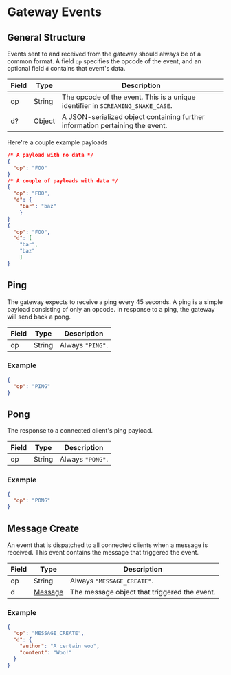 # Gateway Events

## General Structure

Events sent to and received from the gateway should always be of a common format. A field `op` specifies the opcode of the event, and an optional field `d` contains that event's data.

| Field | Type   | Description                                                                     |
| ----- | ------ | ------------------------------------------------------------------------------- |
| op    | String | The opcode of the event. This is a unique identifier in `SCREAMING_SNAKE_CASE`. |
| d?    | Object | A JSON-serialized object containing further information pertaining the event.   |

Here're a couple example payloads

```json
/* A payload with no data */
{
  "op": "FOO"
}
/* A couple of payloads with data */
{
  "op": "FOO",
  "d": {
    "bar": "baz"
    }
}
{
  "op": "FOO",
  "d": [
    "bar",
    "baz"
    ]
}
```

## Ping

The gateway expects to receive a ping every 45 seconds. A ping is a simple payload consisting of only an opcode. In response to a ping, the gateway will send back a pong.

| Field | Type   | Description      |
| ----- | ------ | ---------------- |
| op    | String | Always `"PING"`. |

### Example

```json
{
  "op": "PING"
}
```

## Pong

The response to a connected client's ping payload.

| Field | Type   | Description      |
| ----- | ------ | ---------------- |
| op    | String | Always `"PONG"`. |

### Example

```json
{
  "op": "PONG"
}
```

## Message Create

An event that is dispatched to all connected clients when a message is received. This event contains the message that triggered the event.

| Field | Type                            | Description                                  |
| ----- | ------------------------------- | -------------------------------------------- |
| op    | String                          | Always `"MESSAGE_CREATE"`.                   |
| d     | [Message](../models/message.md) | The message object that triggered the event. |

### Example

```json
{
  "op": "MESSAGE_CREATE",
  "d": {
    "author": "A certain woo",
    "content": "Woo!"
  }
}
```
